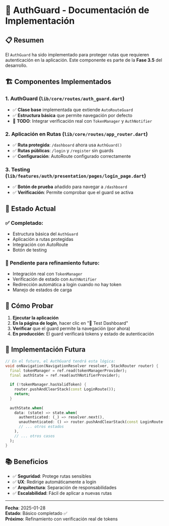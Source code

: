 # 🔐 AuthGuard - Documentación de Implementación

## 📋 Resumen

El `AuthGuard` ha sido implementado para proteger rutas que requieren autenticación en la aplicación. Este componente es parte de la **Fase 3.5** del desarrollo.

## 🏗️ Componentes Implementados

### 1. **AuthGuard** (`lib/core/routes/auth_guard.dart`)
- ✅ **Clase base** implementada que extiende `AutoRouteGuard`
- ✅ **Estructura básica** que permite navegación por defecto
- 🔄 **TODO**: Integrar verificación real con `TokenManager` y `AuthNotifier`

### 2. **Aplicación en Rutas** (`lib/core/routes/app_router.dart`)
- ✅ **Ruta protegida**: `/dashboard` ahora usa `AuthGuard()`
- ✅ **Rutas públicas**: `/login` y `/register` sin guards
- ✅ **Configuración**: AutoRoute configurado correctamente

### 3. **Testing** (`lib/features/auth/presentation/pages/login_page.dart`)
- ✅ **Botón de prueba** añadido para navegar a `/dashboard`
- ✅ **Verificación**: Permite comprobar que el guard se activa

## 🔄 Estado Actual

### ✅ **Completado:**
- Estructura básica del `AuthGuard`
- Aplicación a rutas protegidas
- Integración con AutoRoute
- Botón de testing

### 🔄 **Pendiente para refinamiento futuro:**
- Integración real con `TokenManager`
- Verificación de estado con `AuthNotifier`
- Redirección automática a login cuando no hay token
- Manejo de estados de carga

## 🧪 Cómo Probar

1. **Ejecutar la aplicación**
2. **En la página de login**, hacer clic en "🧪 Test Dashboard"
3. **Verificar** que el guard permite la navegación (por ahora)
4. **En producción**: El guard verificará tokens y estado de autenticación

## 🚀 Implementación Futura

```dart
// En el futuro, el AuthGuard tendrá esta lógica:
void onNavigation(NavigationResolver resolver, StackRouter router) {
  final tokenManager = ref.read(tokenManagerProvider);
  final authState = ref.read(authNotifierProvider);
  
  if (!tokenManager.hasValidToken) {
    router.pushAndClearStack(const LoginRoute());
    return;
  }
  
  authState.when(
    data: (state) => state.when(
      authenticated: (_) => resolver.next(),
      unauthenticated: () => router.pushAndClearStack(const LoginRoute()),
      // ... otros estados
    ),
    // ... otros casos
  );
}
```

## 📚 Beneficios

- ✅ **Seguridad**: Protege rutas sensibles
- ✅ **UX**: Redirige automáticamente a login
- ✅ **Arquitectura**: Separación de responsabilidades
- ✅ **Escalabilidad**: Fácil de aplicar a nuevas rutas

---

**Fecha**: 2025-01-28  
**Estado**: Básico completado ✅  
**Próximo**: Refinamiento con verificación real de tokens 